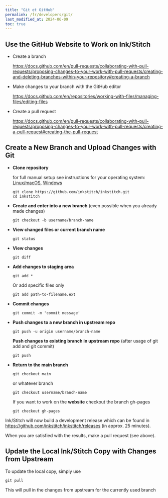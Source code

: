 ```yaml
---
title: "Git et GitHub"
permalink: /fr/developers/git/
last_modified_at: 2024-06-09
toc: true
---
```

## Use the GitHub Website to Work on Ink/Stitch

* Create a branch

  <https://docs.github.com/en/pull-requests/collaborating-with-pull-requests/proposing-changes-to-your-work-with-pull-requests/creating-and-deleting-branches-within-your-repository#creating-a-branch>

* Make changes to your branch with the GitHub editor

  <https://docs.github.com/en/repositories/working-with-files/managing-files/editing-files>

* Create a pull request

  <https://docs.github.com/en/pull-requests/collaborating-with-pull-requests/proposing-changes-to-your-work-with-pull-requests/creating-a-pull-request#creating-the-pull-request>

## Create a New Branch and Upload Changes with Git

* **Clone repository**

  for full manual setup see instructions for your operating system: [Linux/macOS](/developers/inkstitch/manual-setup/), [Windows](/developers/inkstitch/windows-manual-build/)

  ```
  git clone https://github.com/inkstitch/inkstitch.git
  cd inkstitch
  ```

* **Create and enter into a new branch** (even possible when you already made changes)

  ```
  git checkout -b username/branch-name
  ```

* **View changed files or current branch name**

  ```
  git status
  ```

* **View changes**

  ```
  git diff
  ```

* **Add changes to staging area**

  ```
  git add *
  ```

  Or add specific files only

  ```
  git add path-to-filename.ext
  ```

* **Commit changes**

  ```
  git commit -m 'commit message'
  ```

* **Push changes to a new branch in upstream repo**

  ```
  git push -u origin username/branch-name
  ```

  **Push changes to existing branch in upstream repo** (after usage of git add and git commit)

  ```
  git push
  ```

* **Return to the main branch**

  ```
  git checkout main
  ```

  or whatever branch

  ```
  git checkout username/branch-name
  ```

  If you want to work on the **website** checkout the branch gh-pages

  ```
  git checkout gh-pages
  ```

Ink/Stitch will now build a development release which can be found in <https://github.com/inkstitch/inkstitch/releases> (in approx. 25 minutes).

When you are satisfied with the results, make a pull request (see above).

## Update the Local Ink/Stitch Copy with Changes from Upstream

To update the local copy, simply use

```
git pull
```

This will pull in the changes from upstream for the currently used branch
